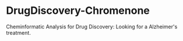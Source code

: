 # DrugDiscovery-Chromenone
 Cheminformatic Analysis for Drug Discovery: Looking for a Alzheimer's treatment.
